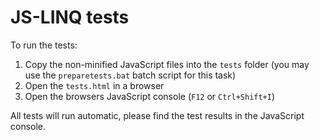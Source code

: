 # JS-LINQ tests

To run the tests:

1. Copy the non-minified JavaScript files into the `tests` folder (you may use the `preparetests.bat` batch script for this task)
2. Open the `tests.html` in a browser
3. Open the browsers JavaScript console (`F12` or `Ctrl+Shift+I`)

All tests will run automatic, please find the test results in the JavaScript console.
